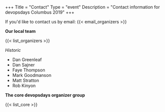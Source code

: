 +++
Title = "Contact"
Type = "event"
Description = "Contact information for devopsdays Columbus 2019"
+++

If you'd like to contact us by email: {{< email_organizers >}}

**Our local team**

{{< list_organizers >}}

<i>Historic</i>

<ul>
<li>Dan Greenleaf</li>
<li>Dan Sajner</li>
<li>Faye Thompson</li>
<li>Mark Goodmanson</li>
<li>Matt Stratton</li>
<li>Rob Kinyon</li>
</ul>

**The core devopsdays organizer group**

{{< list_core >}}
